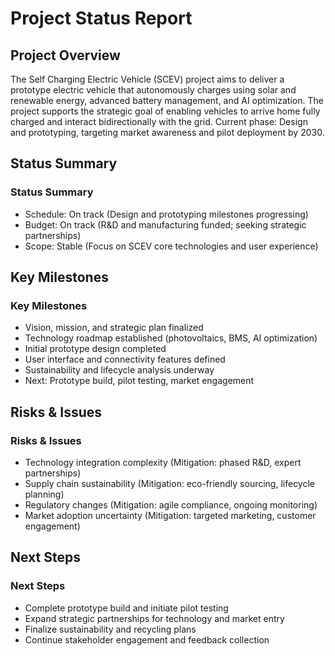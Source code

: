 # Project Status Report

## Project Overview
The Self Charging Electric Vehicle (SCEV) project aims to deliver a prototype electric vehicle that autonomously charges using solar and renewable energy, advanced battery management, and AI optimization. The project supports the strategic goal of enabling vehicles to arrive home fully charged and interact bidirectionally with the grid. Current phase: Design and prototyping, targeting market awareness and pilot deployment by 2030.

## Status Summary
### Status Summary
- Schedule: On track (Design and prototyping milestones progressing)
- Budget: On track (R&D and manufacturing funded; seeking strategic partnerships)
- Scope: Stable (Focus on SCEV core technologies and user experience)

## Key Milestones
### Key Milestones
- Vision, mission, and strategic plan finalized
- Technology roadmap established (photovoltaics, BMS, AI optimization)
- Initial prototype design completed
- User interface and connectivity features defined
- Sustainability and lifecycle analysis underway
- Next: Prototype build, pilot testing, market engagement

## Risks & Issues
### Risks & Issues
- Technology integration complexity (Mitigation: phased R&D, expert partnerships)
- Supply chain sustainability (Mitigation: eco-friendly sourcing, lifecycle planning)
- Regulatory changes (Mitigation: agile compliance, ongoing monitoring)
- Market adoption uncertainty (Mitigation: targeted marketing, customer engagement)

## Next Steps
### Next Steps
- Complete prototype build and initiate pilot testing
- Expand strategic partnerships for technology and market entry
- Finalize sustainability and recycling plans
- Continue stakeholder engagement and feedback collection
